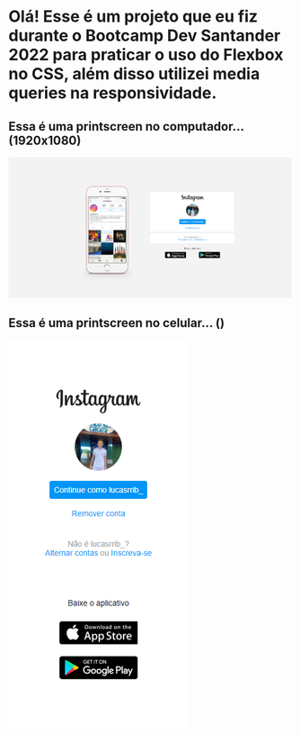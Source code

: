 # Olá! Esse é um projeto que eu fiz durante o Bootcamp Dev Santander 2022 para praticar o uso do Flexbox no CSS, além disso utilizei media queries na responsividade.

## Essa é uma printscreen no computador... (1920x1080)

![printscreen no computador](img/print-pc.png)

## Essa é uma printscreen no celular... ()

![printscreen no celular](img/print-celular.png)
